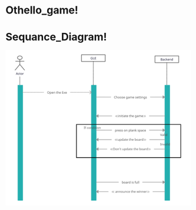 # Othello_game!

# Sequance_Diagram!
<img src="https://github.com/KareemNader/Othello_game/blob/main/Untitled%20Workspace.jpg" alt="image preview">

